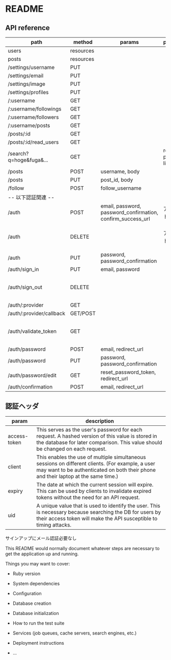 # README

## API reference

|  path  | method | params | purpose  | headers|
| ---- | ---- | ---- | ---- | ---- |
|  users | resources | |  | |
|  posts | resources | |  | |
|  /settings/username | PUT | |  | |
|  /settings/email | PUT | |  | |
|  /settings/image | PUT | |  | |
|  /settings/profiles | PUT | |  | |
|  /:username | GET | |  | |
|  /:username/followings | GET | |  | |
|  /:username/followers | GET | |  | |
|  /:username/posts | GET | |  | |
|  /posts/:id | GET | |  | |
|  /posts/:id/read_users | GET | |  | |
|  /search?q=hoge&fuga&... | GET |  | return posts list | |
|  /posts | POST | username, body |  | |
|  /posts | PUT | post_id, body |  | |
|  /follow | POST | follow_username |  |
| -- 以下認証関連 -- |
|  /auth  | POST | email, password, password_confirmation, confirm_success_url | アカウント登録。|
|  /auth  | DELETE  |  |   アカウント削除。  |uid, access-token, client|
|  /auth  | PUT  | password, password_confirmation |    |
|  /auth/sign_in  | PUT  | email, password |    |
|  /auth/sign_out  | DELETE  | |   |uid, access-token, client | |
|  /auth/:provider | GET| | |
| /auth/:provider/callback | GET/POST | |  
| /auth/validate_token | GET | | | uid, access-token, client |
| /auth/password | POST | email, redirect_url | |
| /auth/password | PUT | password, password_confirmation | |
| /auth/password/edit | GET | reset_password_token, redirect_url | |
| /auth/confirmation | POST | email, redirect_url | |

## 認証ヘッダ




| param | description |
| ---- | ---- | 
| access-token | This serves as the user's password for each request. A hashed version of this value is stored in the database for later comparison. This value should be changed on each request. |
| client | This enables the use of multiple simultaneous sessions on different clients. (For example, a user may want to be authenticated on both their phone and their laptop at the same time.) |
| expiry | The date at which the current session will expire. This can be used by clients to invalidate expired tokens without the need for an API request. |
| uid | A unique value that is used to identify the user. This is necessary because searching the DB for users by their access token will make the API susceptible to timing attacks. |




サインアップにメール認証必要なし



This README would normally document whatever steps are necessary to get the
application up and running.

Things you may want to cover:

* Ruby version

* System dependencies

* Configuration

* Database creation

* Database initialization

* How to run the test suite

* Services (job queues, cache servers, search engines, etc.)

* Deployment instructions

* ...
